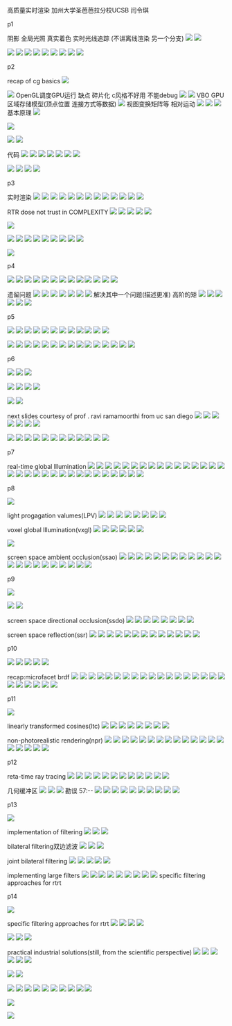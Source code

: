 高质量实时渲染 加州大学圣芭芭拉分校UCSB 闫令琪

p1

阴影 全局光照 真实着色 实时光线追踪 (不讲离线渲染 另一个分支)
![](../assets/2022-05-05-13-47-37.png)
![](../assets/2022-05-05-14-21-31.png)

![](../assets/2022-05-05-14-28-02.png)
![](../assets/2022-05-05-14-28-11.png)
![](../assets/2022-05-05-14-28-31.png)
![](../assets/2022-05-05-14-28-41.png)
![](../assets/2022-05-05-14-29-04.png)
![](../assets/2022-05-05-14-29-13.png)
![](../assets/2022-05-05-14-29-44.png)
![](../assets/2022-05-05-18-43-08.png)
![](../assets/2022-05-05-18-47-16.png)

p2

recap of cg basics
![](../assets/2022-05-05-20-50-12.png)

![](../assets/2022-05-05-20-54-17.png)
OpenGL调度GPU运行
缺点 碎片化 c风格不好用 不能debug
![](../assets/2022-05-05-20-57-00.png)
![](../assets/2022-05-05-20-58-49.png)
VBO GPU区域存储模型(顶点位置 连接方式等数据)
![](../assets/2022-05-05-21-02-20.png)
视图变换矩阵等 相对运动
![](../assets/2022-05-05-21-04-55.png)
![](../assets/2022-05-05-21-06-13.png)
![](../assets/2022-05-05-21-07-23.png)
基本原理
![](../assets/2022-05-05-21-10-03.png)

![](../assets/2022-05-05-21-11-20.png)

![](../assets/2022-05-05-21-12-38.png)
![](../assets/2022-05-05-21-13-27.png)

代码
![](../assets/2022-05-05-21-13-40.png)
![](../assets/2022-05-05-21-14-09.png)
![](../assets/2022-05-05-21-15-04.png)
![](../assets/2022-05-05-21-41-36.png)
![](../assets/2022-05-05-21-50-30.png)
![](../assets/2022-05-05-21-55-19.png)
![](../assets/2022-05-05-21-56-58.png)

![](../assets/2022-05-05-21-59-45.png)
![](../assets/2022-05-05-22-03-13.png)
![](../assets/2022-05-05-22-04-05.png)
![](../assets/2022-05-05-22-10-19.png)

p3

实时渲染
![](../assets/2022-05-06-12-35-33.png)
![](../assets/2022-05-06-12-39-46.png)
![](../assets/2022-05-06-12-40-25.png)
![](../assets/2022-05-06-12-40-37.png)
![](../assets/2022-05-06-12-40-58.png)
![](../assets/2022-05-06-12-41-18.png)
![](../assets/2022-05-06-12-41-34.png)
![](../assets/2022-05-06-12-41-47.png)
![](../assets/2022-05-06-12-42-06.png)
![](../assets/2022-05-06-12-42-49.png)
![](../assets/2022-05-06-12-49-02.png)
![](../assets/2022-05-06-12-57-15.png)
![](../assets/2022-05-06-12-56-49.png)

RTR dose not trust in COMPLEXITY
![](../assets/2022-05-06-13-02-43.png)
![](../assets/2022-05-06-13-06-32.png)
![](../assets/2022-05-06-13-08-20.png)
![](../assets/2022-05-06-13-11-49.png)
![](../assets/2022-05-06-13-13-59.png)

![](../assets/2022-05-06-13-17-02.png)

![](../assets/2022-05-06-13-20-49.png)
![](../assets/2022-05-06-13-22-29.png)
![](../assets/2022-05-06-13-23-51.png)
![](../assets/2022-05-06-13-26-45.png)
![](../assets/2022-05-06-13-27-28.png)
![](../assets/2022-05-06-13-32-03.png)
![](../assets/2022-05-06-13-32-55.png)
![](../assets/2022-05-06-13-33-28.png)
![](../assets/2022-05-06-14-31-45.png)

![](../assets/2022-05-06-14-35-37.png)

p4

![](../assets/2022-05-06-14-51-48.png)
![](../assets/2022-05-06-14-52-22.png)
![](../assets/2022-05-06-14-59-01.png)
![](../assets/2022-05-06-15-01-29.png)
![](../assets/2022-05-06-15-03-16.png)
![](../assets/2022-05-06-15-09-53.png)
![](../assets/2022-05-06-15-11-10.png)
![](../assets/2022-05-06-15-14-05.png)
![](../assets/2022-05-06-15-14-32.png)
![](../assets/2022-05-06-15-16-13.png)
![](../assets/2022-05-06-15-33-06.png)
![](../assets/2022-05-06-16-14-54.png)
![](../assets/2022-05-06-16-16-57.png)

遗留问题
![](../assets/2022-05-06-16-19-36.png)
![](../assets/2022-05-06-16-19-59.png)
![](../assets/2022-05-06-16-21-24.png)
![](../assets/2022-05-06-16-23-42.png)
![](../assets/2022-05-06-16-27-56.png)
![](../assets/2022-05-06-16-29-03.png)
![](../assets/2022-05-06-16-30-22.png)
解决其中一个问题(描述更准)
高阶的矩
![](../assets/2022-05-06-16-31-42.png)
![](../assets/2022-05-06-16-31-45.png)
![](../assets/2022-05-06-16-32-26.png)
![](../assets/2022-05-06-16-34-14.png)
![](../assets/2022-05-06-16-34-52.png)
![](../assets/2022-05-06-16-35-43.png)

p5

![](../assets/2022-05-07-15-21-26.png)
![](../assets/2022-05-08-17-57-47.png)
![](../assets/2022-05-08-17-57-57.png)
![](../assets/2022-05-08-18-00-59.png)
![](../assets/2022-05-08-18-05-25.png)
![](../assets/2022-05-08-18-18-41.png)
![](../assets/2022-05-08-18-22-48.png)
![](../assets/2022-05-08-18-24-33.png)
![](../assets/2022-05-08-18-27-05.png)
![](../assets/2022-05-08-18-28-14.png)
![](../assets/2022-05-08-18-31-28.png)
![](../assets/2022-05-08-18-34-22.png)

![](../assets/2022-05-08-18-36-34.png)
![](../assets/2022-05-08-18-37-45.png)
![](../assets/2022-05-08-18-38-38.png)
![](../assets/2022-05-08-18-38-52.png)
![](../assets/2022-05-08-18-41-47.png)
![](../assets/2022-05-08-18-42-14.png)
![](../assets/2022-05-08-18-43-30.png)
![](../assets/2022-05-08-18-45-21.png)
![](../assets/2022-05-08-18-53-47.png)
![](../assets/2022-05-08-18-55-24.png)
![](../assets/2022-05-08-18-56-23.png)
![](../assets/2022-05-08-18-58-43.png)
![](../assets/2022-05-08-19-01-30.png)
![](../assets/2022-05-08-19-02-04.png)
![](../assets/2022-05-08-19-02-35.png)

p6

![](../assets/2022-05-08-19-10-40.png)
![](../assets/2022-05-08-19-12-57.png)
![](../assets/2022-05-08-19-16-22.png)

![](../assets/2022-05-08-19-18-52.png)
![](../assets/2022-05-08-19-20-25.png)
![](../assets/2022-05-08-19-21-37.png)
![](../assets/2022-05-08-19-28-16.png)

![](../assets/2022-05-08-19-30-36.png)
![](../assets/2022-05-08-19-33-49.png)

next slides courtesy of prof . ravi ramamoorthi from uc san diego
![](../assets/2022-05-08-19-38-57.png)
![](../assets/2022-05-08-19-39-01.png)
![](../assets/2022-05-08-19-40-38.png)
![](../assets/2022-05-08-19-41-16.png)
![](../assets/2022-05-08-19-41-41.png)
![](../assets/2022-05-08-19-41-52.png)
![](../assets/2022-05-08-19-43-52.png)

![](../assets/2022-05-08-19-44-01.png)
![](../assets/2022-05-08-19-45-50.png)
![](../assets/2022-05-08-19-46-08.png)
![](../assets/2022-05-08-19-48-18.png)
![](../assets/2022-05-08-19-49-31.png)
![](../assets/2022-05-08-19-50-39.png)
![](../assets/2022-05-08-19-51-14.png)
![](../assets/2022-05-08-19-51-45.png)
![](../assets/2022-05-08-19-51-52.png)
![](../assets/2022-05-08-19-52-39.png)
![](../assets/2022-05-08-19-52-57.png)
![](../assets/2022-05-08-19-53-06.png)

p7

real-time global lllumination
![](../assets/2022-05-08-19-59-34.png)
![](../assets/2022-05-08-20-31-21.png)
![](../assets/2022-05-08-20-32-47.png)
![](../assets/2022-05-08-20-33-18.png)
![](../assets/2022-05-08-20-38-08.png)
![](../assets/2022-05-08-20-41-06.png)
![](../assets/2022-05-08-20-43-47.png)
![](../assets/2022-05-08-20-43-56.png)
![](../assets/2022-05-08-20-46-38.png)
![](../assets/2022-05-08-20-47-36.png)
![](../assets/2022-05-08-20-49-37.png)
![](../assets/2022-05-08-20-49-53.png)
![](../assets/2022-05-08-20-50-29.png)
![](../assets/2022-05-08-20-53-32.png)
![](../assets/2022-05-08-20-53-43.png)
![](../assets/2022-05-08-20-55-22.png)
![](../assets/2022-05-08-20-56-38.png)
![](../assets/2022-05-08-20-59-12.png)
![](../assets/2022-05-08-21-03-14.png)
![](../assets/2022-05-08-21-03-22.png)
![](../assets/2022-05-08-21-03-59.png)
![](../assets/2022-05-08-21-07-22.png)
![](../assets/2022-05-08-21-08-20.png)
![](../assets/2022-05-08-21-09-41.png)
![](../assets/2022-05-08-21-13-20.png)
![](../assets/2022-05-08-21-13-50.png)
![](../assets/2022-05-08-21-16-47.png)
![](../assets/2022-05-08-21-19-13.png)
![](../assets/2022-05-08-21-20-46.png)
![](../assets/2022-05-08-21-20-52.png)
![](../assets/2022-05-08-21-21-09.png)
![](../assets/2022-05-08-21-25-01.png)

p8

![](../assets/2022-05-08-21-28-41.png)

light progagation valumes(LPV)
![](../assets/2022-05-08-21-29-15.png)
![](../assets/2022-05-08-21-46-28.png)
![](../assets/2022-05-08-21-51-01.png)
![](../assets/2022-05-08-22-35-52.png)
![](../assets/2022-05-08-22-37-35.png)
![](../assets/2022-05-08-22-38-22.png)
![](../assets/2022-05-08-22-39-39.png)
![](../assets/2022-05-08-22-40-02.png)

voxel global lllumination(vxgl)
![](../assets/2022-05-08-22-46-47.png)
![](../assets/2022-05-08-22-46-52.png)
![](../assets/2022-05-08-22-47-13.png)
![](../assets/2022-05-08-22-48-35.png)
![](../assets/2022-05-08-22-50-11.png)
![](../assets/2022-05-08-22-51-50.png)

![](../assets/2022-05-08-23-00-45.png)

screen space ambient occlusion(ssao)
![](../assets/2022-05-08-23-03-50.png)
![](../assets/2022-05-08-23-04-17.png)
![](../assets/2022-05-08-23-06-30.png)
![](../assets/2022-05-08-23-07-36.png)
![](../assets/2022-05-08-23-08-37.png)
![](../assets/2022-05-08-23-09-38.png)
![](../assets/2022-05-08-23-11-30.png)
![](../assets/2022-05-08-23-13-12.png)
![](../assets/2022-05-08-23-15-10.png)
![](../assets/2022-05-08-23-17-23.png)
![](../assets/2022-05-08-23-20-29.png)
![](../assets/2022-05-08-23-21-08.png)
![](../assets/2022-05-08-23-21-26.png)
![](../assets/2022-05-08-23-22-28.png)
![](../assets/2022-05-08-23-24-49.png)
![](../assets/2022-05-08-23-26-20.png)
![](../assets/2022-05-08-23-26-39.png)
![](../assets/2022-05-08-23-26-57.png)
![](../assets/2022-05-08-23-27-58.png)
![](../assets/2022-05-08-23-28-48.png)
![](../assets/2022-05-08-23-29-35.png)
![](../assets/2022-05-08-23-29-59.png)

p9

![](../assets/2022-05-09-10-59-17.png)

![](../assets/2022-05-09-10-59-54.png)
![](../assets/2022-05-09-11-00-49.png)

screen space directional occlusion(ssdo)
![](../assets/2022-05-09-11-01-59.png)
![](../assets/2022-05-09-11-02-15.png)
![](../assets/2022-05-09-11-05-50.png)
![](../assets/2022-05-09-11-06-13.png)
![](../assets/2022-05-09-11-08-06.png)
![](../assets/2022-05-09-11-09-55.png)
![](../assets/2022-05-09-11-10-31.png)
![](../assets/2022-05-09-11-11-37.png)

screen space reflection(ssr)
![](../assets/2022-05-09-11-13-37.png)
![](../assets/2022-05-09-11-21-32.png)
![](../assets/2022-05-09-11-23-05.png)
![](../assets/2022-05-09-11-25-37.png)
![](../assets/2022-05-09-11-25-44.png)
![](../assets/2022-05-09-11-26-10.png)
![](../assets/2022-05-09-11-27-08.png)
![](../assets/2022-05-09-11-28-56.png)
![](../assets/2022-05-09-11-38-14.png)
![](../assets/2022-05-09-11-38-03.png)
![](../assets/2022-05-09-11-39-19.png)
![](../assets/2022-05-09-11-44-24.png)
![](../assets/2022-05-09-11-47-41.png)

p10

![](../assets/2022-05-09-11-52-23.png)
![](../assets/2022-05-09-11-53-55.png)
![](../assets/2022-05-09-11-55-19.png)
![](../assets/2022-05-09-11-59-00.png)
![](../assets/2022-05-09-11-59-39.png)

recap:microfacet brdf
![](../assets/2022-05-09-12-01-11.png)
![](../assets/2022-05-09-12-01-56.png)
![](../assets/2022-05-09-12-02-15.png)
![](../assets/2022-05-09-12-03-07.png)
![](../assets/2022-05-09-12-03-16.png)
![](../assets/2022-05-09-12-03-30.png)
![](../assets/2022-05-09-12-04-04.png)
![](../assets/2022-05-09-12-07-09.png)
![](../assets/2022-05-09-12-38-54.png)
![](../assets/2022-05-09-12-42-21.png)
![](../assets/2022-05-09-12-44-52.png)
![](../assets/2022-05-09-12-50-24.png)
![](../assets/2022-05-09-12-50-44.png)
![](../assets/2022-05-09-12-52-34.png)
![](../assets/2022-05-09-12-53-22.png)
![](../assets/2022-05-09-14-27-21.png)
![](../assets/2022-05-09-14-30-03.png)
![](../assets/2022-05-09-14-30-32.png)
![](../assets/2022-05-09-14-31-30.png)
![](../assets/2022-05-09-14-32-20.png)
![](../assets/2022-05-09-14-34-23.png)
![](../assets/2022-05-09-14-35-38.png)
![](../assets/2022-05-09-14-36-18.png)
![](../assets/2022-05-09-14-37-51.png)

p11

![](../assets/2022-05-09-14-42-12.png)

linearly transformed cosines(ltc)
![](../assets/2022-05-09-14-43-04.png)
![](../assets/2022-05-09-14-45-29.png)
![](../assets/2022-05-09-14-48-03.png)
![](../assets/2022-05-09-14-51-47.png)
![](../assets/2022-05-09-15-00-20.png)
![](../assets/2022-05-09-15-01-47.png)
![](../assets/2022-05-09-15-01-53.png)
![](../assets/2022-05-09-15-10-44.png)

non-photorealistic rendering(npr)
![](../assets/2022-05-09-15-15-32.png)
![](../assets/2022-05-09-15-19-44.png)
![](../assets/2022-05-09-15-20-35.png)
![](../assets/2022-05-09-15-23-18.png)
![](../assets/2022-05-09-15-26-30.png)
![](../assets/2022-05-09-15-28-35.png)
![](../assets/2022-05-09-15-32-17.png)
![](../assets/2022-05-09-15-36-07.png)
![](../assets/2022-05-09-15-40-30.png)
![](../assets/2022-05-09-15-44-17.png)
![](../assets/2022-05-09-15-48-07.png)
![](../assets/2022-05-09-15-49-57.png)
![](../assets/2022-05-09-15-51-49.png)
![](../assets/2022-05-09-15-52-59.png)
![](../assets/2022-05-09-15-54-43.png)
![](../assets/2022-05-09-15-55-44.png)
![](../assets/2022-05-09-15-56-50.png)
![](../assets/2022-05-09-15-57-58.png)
![](../assets/2022-05-09-15-58-03.png)

p12

reta-time ray tracing
![](../assets/2022-05-09-16-04-38.png)
![](../assets/2022-05-09-16-06-13.png)
![](../assets/2022-05-09-16-06-50.png)
![](../assets/2022-05-09-16-07-44.png)
![](../assets/2022-05-09-16-07-50.png)
![](../assets/2022-05-09-16-09-26.png)
![](../assets/2022-05-09-16-14-53.png)
![](../assets/2022-05-09-16-22-40.png)
![](../assets/2022-05-09-16-23-00.png)
![](../assets/2022-05-09-16-24-13.png)
![](../assets/2022-05-09-16-29-02.png)
![](../assets/2022-05-09-16-30-49.png)

几何缓冲区
![](../assets/2022-05-09-16-41-20.png)
![](../assets/2022-05-09-16-43-15.png)
![](../assets/2022-05-09-16-46-03.png)
勘误 57:--
![](../assets/2022-05-09-16-50-03.png)
![](../assets/2022-05-09-17-05-49.png)
![](../assets/2022-05-09-17-07-06.png)
![](../assets/2022-05-09-17-07-49.png)
![](../assets/2022-05-09-17-11-45.png)
![](../assets/2022-05-09-17-17-28.png)
![](../assets/2022-05-09-17-19-32.png)
![](../assets/2022-05-09-17-21-04.png)
![](../assets/2022-05-09-18-40-57.png)
![](../assets/2022-05-09-18-42-44.png)

p13

![](../assets/2022-05-09-18-49-32.png)

implementation of filtering
![](../assets/2022-05-09-18-51-42.png)
![](../assets/2022-05-09-18-53-39.png)
![](../assets/2022-05-09-19-25-16.png)

bilateral filtering双边滤波
![](../assets/2022-05-09-19-27-00.png)
![](../assets/2022-05-09-19-27-57.png)
![](../assets/2022-05-09-19-31-16.png)

joint bilateral filtering
![](../assets/2022-05-09-19-34-14.png)
![](../assets/2022-05-09-19-37-10.png)
![](../assets/2022-05-09-19-38-04.png)
![](../assets/2022-05-09-19-46-05.png)
![](../assets/2022-05-09-19-46-37.png)

implementing large filters
![](../assets/2022-05-09-19-50-52.png)
![](../assets/2022-05-09-19-52-07.png)
![](../assets/2022-05-09-20-00-47.png)
![](../assets/2022-05-09-20-03-40.png)
![](../assets/2022-05-09-20-06-14.png)
![](../assets/2022-05-09-20-17-24.png)
![](../assets/2022-05-09-20-23-20.png)
![](../assets/2022-05-09-20-31-06.png)
![](../assets/2022-05-09-20-32-32.png)
specific filtering approaches for rtrt

p14

![](../assets/2022-05-09-20-38-00.png)

specific filtering approaches for rtrt
![](../assets/2022-05-09-20-38-40.png)
![](../assets/2022-05-09-20-47-55.png)
![](../assets/2022-05-09-20-50-08.png)
![](../assets/2022-05-09-20-52-33.png)

![](../assets/2022-05-09-21-22-57.png)
![](../assets/2022-05-09-21-24-00.png)
![](../assets/2022-05-09-21-25-47.png)

practical industrial solutions(still, from the scientific perspective)
![](../assets/2022-05-09-21-30-46.png)
![](../assets/2022-05-09-21-49-18.png)
![](../assets/2022-05-09-21-53-31.png)
![](../assets/2022-05-09-21-57-26.png)
![](../assets/2022-05-09-21-59-43.png)
![](../assets/2022-05-09-22-04-29.png)

![](../assets/2022-05-09-22-06-01.png)
![](../assets/2022-05-09-22-07-55.png)

![](../assets/2022-05-09-22-09-25.png)
![](../assets/2022-05-09-22-11-26.png)
![](../assets/2022-05-09-22-13-39.png)
![](../assets/2022-05-09-22-16-11.png)
![](../assets/2022-05-09-22-19-40.png)
![](../assets/2022-05-09-22-20-00.png)
![](../assets/2022-05-09-22-23-53.png)
![](../assets/2022-05-09-22-26-13.png)
![](../assets/2022-05-09-22-28-17.png)
![](../assets/2022-05-09-22-30-37.png)

![](../assets/2022-05-09-22-31-17.png)

![](../assets/2022-05-09-22-34-16.png)